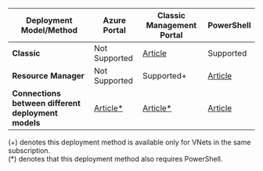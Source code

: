 | **Deployment Model/Method** | **Azure Portal** | **Classic Management Portal** | **PowerShell** |
|---|---|---|---|
|**Classic** | Not Supported | [Article](/documentation/articles/virtual-networks-configure-vnet-to-vnet-connection/) | Supported |
|**Resource Manager** | Not Supported |Supported+ | [Article](/documentation/articles/vpn-gateway-vnet-vnet-rm-ps/)|
|**Connections between different deployment models** | [Article*](/documentation/articles/vpn-gateway-connect-different-deployment-models-portal/) | [Article*](/documentation/articles/vpn-gateway-connect-different-deployment-models-portal/) |[Article](/documentation/articles/vpn-gateway-connect-different-deployment-models-powershell/)|

(+) denotes this deployment method is available only for VNets in the same subscription.<br>
(*) denotes that this deployment method also requires PowerShell.


